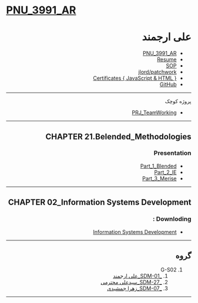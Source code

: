 ﻿# [PNU_3991_AR](https://github.com/saharzeinivand/PNU_3991_AR)

<div dir="rtl">

# علی ارجمند
- [PNU_3991_AR](https://github.com/arjmand08/PNU_3991_AR/)
- [Resume](https://arjmand08.github.io/resume/)
- [SOP](https://arjmand08.github.io/SOP/)
- [jlord/patchwork](https://arjmand08.github.io/jlord_patchwork/patchwork.jpg)
- [Certificates { JavaScript & HTML }](https://arjmand08.github.io/Certificates/)
- [GitHub](https://github.com/arjmand08)

--------------------------
پروژه کوچک

- [PRJ_TeamWorking](https://github.com/AliRazavi-edu/PRJ_TeamWorking)

-----------------
## CHAPTER 21.Belended_Methodologies

### Presentation

   - [Part_1_Blended](https://juyandeganelm.ac.ir/dl/Blended.mp4)
   - [Part_2_IE](https://juyandeganelm.ac.ir/dl/IE.mp4)
   - [Part_3_Merise](https://juyandeganelm.ac.ir/dl/Merise.mp4)
     
-----------------------------------
       
## CHAPTER 02_Information Systems Development 

### Downloding :

   - [Information Systems Development](https://juyandeganelm.ac.ir/dl/S2)


----------------------------
## گروه 
1. G-S02 
    1. [_SDM-01_علی ارجمند](https://github.com/AliRazavi-edu/PNU_3991/tree/master/_MSc/SoftwareDevelopmentMethodologies/1115282_01/01_%D8%B9%D9%84%D9%8A%20%D8%A7%D8%B1%D8%AC%D9%85%D9%86%D8%AF)
    1. [_SDM-27_سیدعلی محترمی](https://github.com/AliRazavi-edu/PNU_3991/tree/master/_MSc/SoftwareDevelopmentMethodologies/1115282_01/27_%D8%B3%D9%8A%D8%AF%D8%B9%D9%84%D9%8A%20%D9%85%D8%AD%D8%AA%D8%B1%D9%85%D9%8A)         
    1. [_SDM-07_زهرا جمشیدی](https://github.com/AliRazavi-edu/PNU_3991/tree/master/_MSc/SoftwareDevelopmentMethodologies/1115282_01/07_%D8%B2%D9%87%D8%B1%D8%A7%20%D8%AC%D9%85%D8%B4%D9%8A%D8%AF%D9%8A) 

-----------------------

</div>
